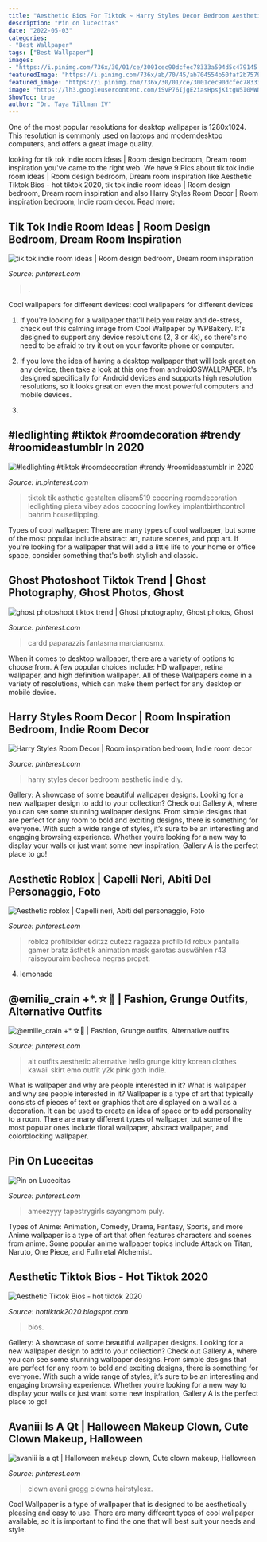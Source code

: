 ```yaml
---
title: "Aesthetic Bios For Tiktok ~ Harry Styles Decor Bedroom Aesthetic Indie Diy"
description: "Pin on lucecitas"
date: "2022-05-03"
categories:
- "Best Wallpaper"
tags: ["Best Wallpaper"]
images:
- "https://i.pinimg.com/736x/30/01/ce/3001cec90dcfec78333a594d5c479145.jpg"
featuredImage: "https://i.pinimg.com/736x/ab/70/45/ab704554b50faf2b7579d5fbff27e405.jpg"
featured_image: "https://i.pinimg.com/736x/30/01/ce/3001cec90dcfec78333a594d5c479145.jpg"
image: "https://lh3.googleusercontent.com/iSvP76IjgE2iasHpsjKitgW5I0MWNBs0umn-FqhNESKv-TtvXgvFA0cpsm2FMvcae8k"
ShowToc: true
author: "Dr. Taya Tillman IV"
---
```



One of the most popular resolutions for desktop wallpaper is 1280x1024. This resolution is commonly used on laptops and moderndesktop computers, and offers a great image quality.

	

		
looking for tik tok indie room ideas | Room design bedroom, Dream room inspiration you've came to the right web. We have 9 Pics about tik tok indie room ideas | Room design bedroom, Dream room inspiration like Aesthetic Tiktok Bios - hot tiktok 2020, tik tok indie room ideas | Room design bedroom, Dream room inspiration and also Harry Styles Room Decor | Room inspiration bedroom, Indie room decor. Read more:
		
    
## Tik Tok Indie Room Ideas | Room Design Bedroom, Dream Room Inspiration

<img loading=lazy src="https://i.pinimg.com/736x/71/3b/d3/713bd30c3804ecb1a2fc7a2c55aed0f1.jpg" onerror="this.onerror=null;this.src='https://tse2.mm.bing.net/th?id=OIP.iUPu4A_C4IUrj-WhWUpCNgHaKk&amp;pid=15.1';" alt="tik tok indie room ideas | Room design bedroom, Dream room inspiration">

_Source: pinterest.com_

>. 

	

Cool wallpapers for different devices:
cool wallpapers for different devices 

1. If you're looking for a wallpaper that'll help you relax and de-stress, check out this calming image from Cool Wallpaper by WPBakery. It's designed to support any device resolutions (2, 3 or 4k), so there's no need to be afraid to try it out on your favorite phone or computer.

2. If you love the idea of having a desktop wallpaper that will look great on any device, then take a look at this one from androidOSWALLPAPER. It's designed specifically for Android devices and supports high resolution resolutions, so it looks great on even the most powerful computers and mobile devices.

3.

    
## #ledlighting #tiktok #roomdecoration #trendy #roomideastumblr In 2020

<img loading=lazy src="https://i.pinimg.com/736x/b1/29/da/b129da1ef0afbd4d9a1ebf2d1f638019.jpg" onerror="this.onerror=null;this.src='https://tse1.mm.bing.net/th?id=OIP.WqNytpjIr4ryECAHYem8RgHaJ3&amp;pid=15.1';" alt="#ledlighting #tiktok #roomdecoration #trendy #roomideastumblr in 2020">

_Source: in.pinterest.com_

>tiktok tik asthetic gestalten elisem519 coconing roomdecoration ledlighting pieza vibey ados cocooning lowkey implantbirthcontrol bahrim houseflipping. 

	

Types of cool wallpaper:
There are many types of cool wallpaper, but some of the most popular include abstract art, nature scenes, and pop art. If you're looking for a wallpaper that will add a little life to your home or office space, consider something that's both stylish and classic.

    
## Ghost Photoshoot Tiktok Trend | Ghost Photography, Ghost Photos, Ghost

<img loading=lazy src="https://i.pinimg.com/736x/c5/2a/25/c52a25a2e9776d7d0a86486cc4e5aa6f.jpg" onerror="this.onerror=null;this.src='https://tse2.mm.bing.net/th?id=OIP.9zFsozbTJYtkrjQKE4EmCwHaJ3&amp;pid=15.1';" alt="ghost photoshoot tiktok trend | Ghost photography, Ghost photos, Ghost">

_Source: pinterest.com_

>cardd paparazzis fantasma marcianosmx. 

	

When it comes to desktop wallpaper, there are a variety of options to choose from. A few popular choices include: HD wallpaper, retina wallpaper, and high definition wallpaper. All of these Wallpapers come in a variety of resolutions, which can make them perfect for any desktop or mobile device. 

    
## Harry Styles Room Decor | Room Inspiration Bedroom, Indie Room Decor

<img loading=lazy src="https://i.pinimg.com/736x/19/d6/d8/19d6d8d86285f8163b63e65d39e0142e.jpg" onerror="this.onerror=null;this.src='https://tse2.mm.bing.net/th?id=OIP.QTOzi8WrTYcf7MTHXpJbxAHaJ3&amp;pid=15.1';" alt="Harry Styles Room Decor | Room inspiration bedroom, Indie room decor">

_Source: pinterest.com_

>harry styles decor bedroom aesthetic indie diy. 

	

Gallery: A showcase of some beautiful wallpaper designs.
Looking for a new wallpaper design to add to your collection? Check out Gallery A, where you can see some stunning wallpaper designs. From simple designs that are perfect for any room to bold and exciting designs, there is something for everyone. With such a wide range of styles, it’s sure to be an interesting and engaging browsing experience. Whether you’re looking for a new way to display your walls or just want some new inspiration, Gallery A is the perfect place to go!





	
	
    
## Aesthetic Roblox | Capelli Neri, Abiti Del Personaggio, Foto

<img loading=lazy src="https://i.pinimg.com/736x/30/01/ce/3001cec90dcfec78333a594d5c479145.jpg" onerror="this.onerror=null;this.src='https://tse1.mm.bing.net/th?id=OIP.8GiuKSMUYWQXYyvP0g9OSQAAAA&amp;pid=15.1';" alt="Aesthetic roblox | Capelli neri, Abiti del personaggio, Foto">

_Source: pinterest.com_

>robloz profilbilder editzz cutezz ragazza profilbild robux pantalla gamer bratz ästhetik animation mask garotas auswählen r43 raiseyouraim bacheca negras propst. 

	

4. lemonade 

    
## @emilie_crain +*.☆🎀 | Fashion, Grunge Outfits, Alternative Outfits

<img loading=lazy src="https://i.pinimg.com/736x/ab/70/45/ab704554b50faf2b7579d5fbff27e405.jpg" onerror="this.onerror=null;this.src='https://tse3.mm.bing.net/th?id=OIP.in4jSZImEZ0HaGrCBaKIMwAAAA&amp;pid=15.1';" alt="@emilie_crain +*.☆🎀 | Fashion, Grunge outfits, Alternative outfits">

_Source: pinterest.com_

>alt outfits aesthetic alternative hello grunge kitty korean clothes kawaii skirt emo outfit y2k pink goth indie. 

	

What is wallpaper and why are people interested in it?
What is wallpaper and why are people interested in it?
Wallpaper is a type of art that typically consists of pieces of text or graphics that are displayed on a wall as a decoration. It can be used to create an idea of space or to add personality to a room. There are many different types of wallpaper, but some of the most popular ones include floral wallpaper, abstract wallpaper, and colorblocking wallpaper.

    
## Pin On Lucecitas

<img loading=lazy src="https://i.pinimg.com/736x/df/0f/d6/df0fd608fff66f851d4b49dd43f7687c.jpg" onerror="this.onerror=null;this.src='https://tse3.mm.bing.net/th?id=OIP.otuG8sd9saD1y5fc1JT6OAHaK8&amp;pid=15.1';" alt="Pin on Lucecitas">

_Source: pinterest.com_

>ameezyyy tapestrygirls sayangmom puly. 

	

Types of Anime: Animation, Comedy, Drama, Fantasy, Sports, and more
Anime wallpaper is a type of art that often features characters and scenes from anime. Some popular anime wallpaper topics include Attack on Titan, Naruto, One Piece, and Fullmetal Alchemist.

    
## Aesthetic Tiktok Bios - Hot Tiktok 2020

<img loading=lazy src="https://lh3.googleusercontent.com/iSvP76IjgE2iasHpsjKitgW5I0MWNBs0umn-FqhNESKv-TtvXgvFA0cpsm2FMvcae8k" onerror="this.onerror=null;this.src='https://tse3.mm.bing.net/th?id=OIP.ufAnxftVAemNN1qb-ojyZQAAAA&amp;pid=15.1';" alt="Aesthetic Tiktok Bios - hot tiktok 2020">

_Source: hottiktok2020.blogspot.com_

>bios. 

	

Gallery: A showcase of some beautiful wallpaper designs.
Looking for a new wallpaper design to add to your collection? Check out Gallery A, where you can see some stunning wallpaper designs. From simple designs that are perfect for any room to bold and exciting designs, there is something for everyone. With such a wide range of styles, it’s sure to be an interesting and engaging browsing experience. Whether you’re looking for a new way to display your walls or just want some new inspiration, Gallery A is the perfect place to go!





	
	
    
## Avaniii Is A Qt | Halloween Makeup Clown, Cute Clown Makeup, Halloween

<img loading=lazy src="https://i.pinimg.com/736x/15/d3/e4/15d3e4b14723a965d9d0aaa54bc54737.jpg" onerror="this.onerror=null;this.src='https://tse3.mm.bing.net/th?id=OIP.ozwniYEqgXehihpZQGbg1AAAAA&amp;pid=15.1';" alt="avaniii is a qt | Halloween makeup clown, Cute clown makeup, Halloween">

_Source: pinterest.com_

>clown avani gregg clowns hairstylesx. 

	

Cool Wallpaper is a type of wallpaper that is designed to be aesthetically pleasing and easy to use. There are many different types of cool wallpaper available, so it is important to find the one that will best suit your needs and style.

